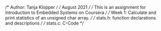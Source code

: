 /* Author: Tanja Klopper */
/* August 2021 */
/* This is an assignment for Introduction to Embedded Systems on Coursera */
/* Week 1: Calculate and print statistics of an unsigned char array. */
/* stats.h: function declarations and descriptions */
/* stats.c: C-Code */
